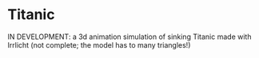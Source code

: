 # Titanic
IN DEVELOPMENT: a 3d animation simulation of sinking Titanic made with Irrlicht (not complete; the model has to many triangles!)
